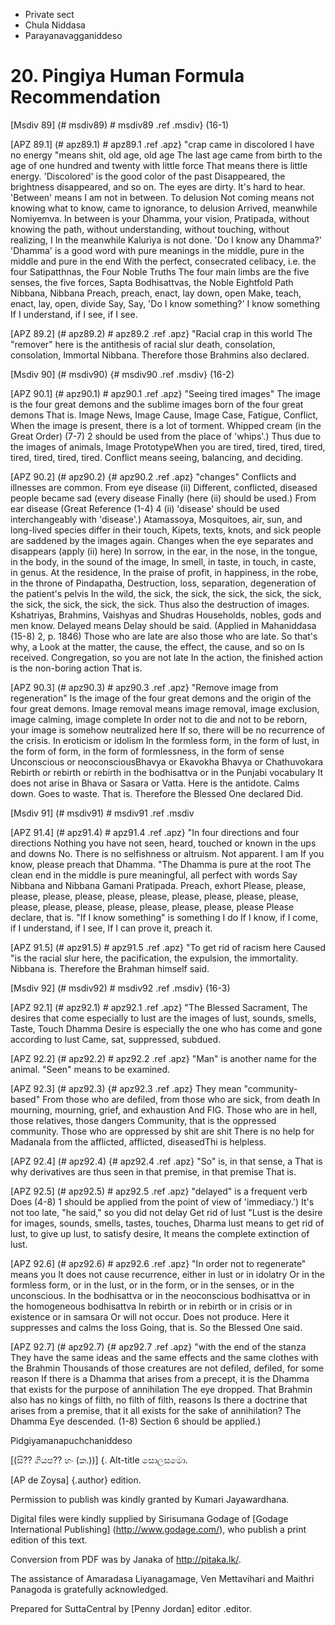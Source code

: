 - Private sect
- Chula Niddasa
- Parayanavagganiddeso

# 20. Pingiya Human Formula Recommendation

[Msdiv 89] (# msdiv89) # msdiv89 .ref .msdiv} (16-1)

[APZ 89.1] (# apz89.1) # apz89.1 .ref .apz} "crap came in discolored
I have no energy "means shit, old age, old age
The last age came from birth to the age of one hundred and twenty with little force
That means there is little energy. 'Discolored' is the good color of the past
Disappeared, the brightness disappeared, and so on. The eyes are dirty.
It's hard to hear. 'Between' means I am not in between. To delusion
Not coming means not knowing what to know, came to ignorance, to delusion
Arrived, meanwhile Nomiyemva. In between is your Dhamma, your vision,
Pratipada, without knowing the path, without understanding, without touching, without realizing, I
In the meanwhile Kaluriya is not done. 'Do I know any Dhamma?'
'Dhamma' is a good word with pure meanings in the middle, pure in the middle and pure in the end
With the perfect, consecrated celibacy, i.e. the four
Satipatthnas, the Four Noble Truths The four main limbs are the five senses, the five forces,
Sapta Bodhisattvas, the Noble Eightfold Path Nibbana, Nibbana
Preach, preach, enact, lay down, open
Make, teach, enact, lay, open, divide
Say, Say, 'Do I know something?' I know something
If I understand, if I see, if I see.

[APZ 89.2] (# apz89.2) # apz89.2 .ref .apz} "Racial crap in this world
The "remover" here is the antithesis of racial slur death, consolation, consolation,
Immortal Nibbana. Therefore those Brahmins also declared.

[Msdiv 90] (# msdiv90) {# msdiv90 .ref .msdiv} (16-2)

[APZ 90.1] (# apz90.1) # apz90.1 .ref .apz} "Seeing tired images"
The image is the four great demons and the sublime images born of the four great demons
That is. Image News, Image Cause, Image Case, Fatigue, Conflict,
When the image is present, there is a lot of torment. Whipped cream (in the Great Order)
(7-7) 2 should be used from the place of 'whips'.) Thus due to the images of animals,
Image PrototypeWhen you are tired, tired, tired, tired, tired, tired, tired, tired.
Conflict means seeing, balancing, and deciding.

[APZ 90.2] (# apz90.2) {# apz90.2 .ref .apz} "changes"
Conflicts and illnesses are common. From eye disease (ii)
Different, conflicted, diseased people became sad (every disease
Finally (here (ii) should be used.) From ear disease (Great Reference (1-4) 4
(ii) 'disease' should be used interchangeably with 'disease'.) Atamassoya,
Mosquitoes, air, sun, and long-lived species differ in their touch,
Kipets, texts, knots, and sick people are saddened by the images again.
Changes when the eye separates and disappears (apply (ii) here)
In sorrow, in the ear, in the nose, in the tongue, in the body, in the sound of the image,
In smell, in taste, in touch, in caste, in genus. At the residence,
In the praise of profit, in happiness, in the robe, in the throne of Pindapatha,
Destruction, loss, separation, degeneration of the patient's pelvis
In the wild, the sick, the sick, the sick, the sick, the sick, the sick, the sick, the sick, the sick.
Thus also the destruction of images. Kshatriyas, Brahmins, Vaishyas and Shudras
Households, nobles, gods and men know. Delayed means
Delay should be said. (Applied in Mahaniddasa (15-8) 2, p. 1846)
Those who are late are also those who are late. So that's why, a
Look at the matter, the cause, the effect, the cause, and so on
Is received. Congregation, so you are not late
In the action, the finished action is the non-boring action
That is.

[APZ 90.3] (# apz90.3) # apz90.3 .ref .apz} "Remove image from regeneration"
Is the image of the four great demons and the origin of the four great demons.
Image removal means image removal, image exclusion, image calming, image complete
In order not to die and not to be reborn, your image is somehow neutralized here
If so, there will be no recurrence of the crisis. In eroticism or idolism
In the formless form, in the form of lust, in the form of form, in the form of formlessness, in the form of sense
Unconscious or neoconsciousBhavya or Ekavokha Bhavya or Chathuvokara
Rebirth or rebirth or rebirth in the bodhisattva or in the Punjabi vocabulary
It does not arise in Bhava or Sasara or Vatta. Here is the antidote.
Calms down. Goes to waste. That is. Therefore the Blessed One declared
Did.

[Msdiv 91] (# msdiv91) # msdiv91 .ref .msdiv

[APZ 91.4] (# apz91.4) # apz91.4 .ref .apz} "In four directions and four directions
Nothing you have not seen, heard, touched or known in the ups and downs
No. There is no selfishness or altruism. Not apparent. I am
If you know, please preach that Dhamma. "The Dhamma is pure at the root
The clean end in the middle is pure meaningful, all perfect with words
Say Nibbana and Nibbana Gamani Pratipada. Preach, exhort
Please, please, please, please, please, please, please, please, please, please, please, please, please, please, please, please, please, please, please
Please declare, that is. "If I know something" is something I do
If I know, if I come, if I understand, if I see,
If I can prove it, preach it.

[APZ 91.5] (# apz91.5) # apz91.5 .ref .apz} "To get rid of racism here
Caused "is the racial slur here, the pacification, the expulsion, the immortality.
Nibbana is. Therefore the Brahman himself said.

[Msdiv 92] (# msdiv92) # msdiv92 .ref .msdiv} (16-3)

[APZ 92.1] (# apz92.1) # apz92.1 .ref .apz} "The Blessed Sacrament,
The desires that come especially to lust are the images of lust, sounds, smells,
Taste, Touch Dhamma Desire is especially the one who has come and gone according to lust
Came, sat, suppressed, subdued.

[APZ 92.2] (# apz92.2) # apz92.2 .ref .apz} "Man" is another name for the animal.
"Seen" means to be examined.

[APZ 92.3] (# apz92.3) {# apz92.3 .ref .apz} They mean "community-based"
From those who are defiled, from those who are sick, from death
In mourning, mourning, grief, and exhaustion
And FIG. Those who are in hell, those relatives, those dangers
Community, that is the oppressed community. Those who are oppressed by shit are shit
There is no help for Madanala from the afflicted, afflicted, diseasedThi is helpless.

[APZ 92.4] (# apz92.4) {# apz92.4 .ref .apz} "So" is, in that sense, a
That is why derivatives are thus seen in that premise, in that premise
That is.

[APZ 92.5] (# apz92.5) # apz92.5 .ref .apz} "delayed" is a frequent verb
Does (4-8) 1 should be applied from the point of view of 'immediacy.')
It's not too late, "he said," so you did not delay
Get rid of lust "Lust is the desire for images, sounds, smells, tastes, touches,
Dharma lust means to get rid of lust, to give up lust, to satisfy desire,
It means the complete extinction of lust.

[APZ 92.6] (# apz92.6) # apz92.6 .ref .apz} "In order not to regenerate" means you
It does not cause recurrence, either in lust or in idolatry
Or in the formless form, or in the lust, or in the form, or in the senses, or in the unconscious.
In the bodhisattva or in the neoconscious bodhisattva or in the homogeneous bodhisattva
In rebirth or in rebirth or in crisis or in existence or in samsara
Or will not occur. Does not produce. Here it suppresses and calms the loss
Going, that is. So the Blessed One said.

[APZ 92.7] (# apz92.7) {# apz92.7 .ref .apz} "with the end of the stanza
They have the same ideas and the same effects and the same clothes with the Brahmin
Thousands of those creatures are not defiled, defiled, for some reason
If there is a Dhamma that arises from a precept, it is the Dhamma that exists for the purpose of annihilation
The eye dropped. That Brahmin also has no kings of filth, no filth of filth, reasons
Is there a doctrine that arises from a premise, that it all exists for the sake of annihilation?
The Dhamma Eye descended. (1-8) Section 6 should be applied.)

Pidgiyamanapuchchaniddeso

[(සි⁇ ගියප⁇ හං (ක.))] {. Alt-title සොලසමො.

[AP de Zoysa] {.author} edition.

Permission to publish was kindly granted by Kumari Jayawardhana.

Digital files were kindly supplied by Sirisumana Godage of [Godage
International Publishing] (http://www.godage.com/), who publish a print
edition of this text.

Conversion from PDF was by Janaka of <http://pitaka.lk/>.

The assistance of Amaradasa Liyanagamage, Ven Mettavihari and Maithri
Panagoda is gratefully acknowledged.

Prepared for SuttaCentral by [Penny Jordan] editor .editor.
